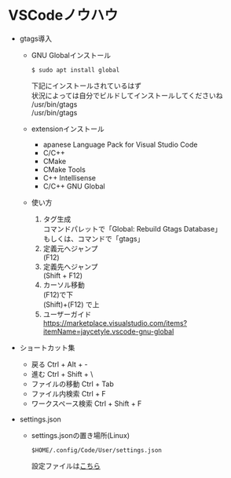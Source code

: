 # VSCodeノウハウ

- gtags導入
  - GNU Globalインストール
     ```
     $ sudo apt install global
     ```
     下記にインストールされているはず<br>
     状況によっては自分でビルドしてインストールしてくださいね<br>
     /usr/bin/gtags<br>
     /usr/bin/gtags<br>
     
  - extensionインストール
     - apanese Language Pack for Visual Studio Code
     - C/C++
     - CMake
     - CMake Tools
     - C++ Intellisense
     - C/C++ GNU Global<br>

  - 使い方
     1. タグ生成<br>
     コマンドパレットで「Global: Rebuild Gtags Database」<br>
     もしくは、コマンドで「gtags」
     2. 定義元へジャンプ<br>
     (F12)
     3. 定義先へジャンプ<br>
     (Shift + F12)
     4. カーソル移動<br>
     (F12)で下<br>
     (Shift)+(F12) で上
     5. ユーザーガイド<br>
     https://marketplace.visualstudio.com/items?itemName=jaycetyle.vscode-gnu-global

- ショートカット集
     - 戻る 			      Ctrl + Alt + - <br>
     - 進む 			      Ctrl + Shift + \ <br>
     - ファイルの移動 		 Ctrl + Tab <br>
     - ファイル内検索 		 Ctrl + F <br>
     - ワークスペース検索 	Ctrl + Shift + F <br>

- settings.json
  - settings.jsonの置き場所(Linux)
    ```
    $HOME/.config/Code/User/settings.json
    ```
    設定ファイルは[こちら](https://github.com/lef2/treefrog_practice/blob/master/doc/00_vscode/settings/)
